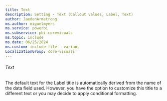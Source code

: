 ```yaml
---
title: Text
description: Setting - Text (Callout values, Label, Text)
author: JaedenArmstrong
ms.author: miguelmyers
ms.service: powerbi
ms.subservice: pbi-corevisuals
ms.topic: include
ms.date: 06/25/2024
ms.custom: include file - variant
LocalizationGroup: core-visuals
---
```

###### Text

The default text for the Label title is automatically derived from the name of the data field used. However, you have the option to  customize this title to a different text or you may decide to apply conditional formatting.
